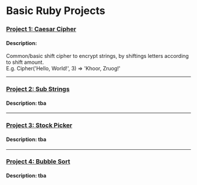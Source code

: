 # Basic Ruby Projects

### [Project 1: Caesar Cipher](https://www.theodinproject.com/paths/full-stack-ruby-on-rails/courses/ruby-programming/lessons/caesar-cipher)
#### Description:
Common/basic shift cipher to encrypt strings, by shiftings letters according to shift amount.
<br>
E.g. Cipher('Hello, World!', 3) => 'Khoor, Zruog!'

---

### [Project 2: Sub Strings](https://www.theodinproject.com/paths/full-stack-ruby-on-rails/courses/ruby-programming/lessons/sub-strings)
#### Description: tba

---

### [Project 3: Stock Picker](https://www.theodinproject.com/paths/full-stack-ruby-on-rails/courses/ruby-programming/lessons/stock-picker)
#### Description: tba

---

### [Project 4: Bubble Sort](https://www.theodinproject.com/paths/full-stack-ruby-on-rails/courses/ruby-programming/lessons/bubble-sort)
#### Description: tba
